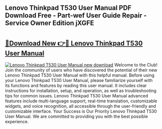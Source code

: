 ## Lenovo Thinkpad T530 User Manual PDF Download Free - Part-wef User Guide Repair - Service Owner Edition jXGFE

# <h2><a href="http://bc41055.oget.top/?id=Lenovo+Thinkpad+T530+User+Manual">🔗Download New 👉🔴 Lenovo Thinkpad T530 User Manual</a></h2>

[![Lenovo Thinkpad T530 User Manual new download](https://i.imgur.com/5g1atiW.png)](http://bc41055.oget.top/?id=Lenovo+Thinkpad+T530+User+Manual)
Welcome to the Club! Join the community of users who have discovered the potential of their new Lenovo Thinkpad T530 User Manual with this helpful manual. Before using your Lenovo Thinkpad T530 User Manual, please familiarize yourself with its functions and features by reading this user manual. It includes clear instructions for installation, setup, and operation, as well as troubleshooting tips for common issues. Lenovo Thinkpad T530 User Manual advanced features include multi-language support, real-time translation, customizable widgets, and voice recognition, all accessible through the user-friendly and customizable interface. Your Success is Our Priority Lenovo Thinkpad T530 User Manual. We are committed to providing you with the best possible experience.
